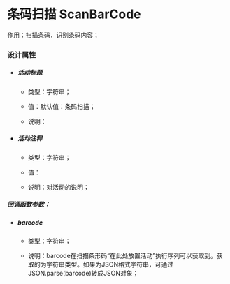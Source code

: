# 条码扫描 ScanBarCode

作用：扫描条码，识别条码内容；

### 设计属性

* ##### 活动标题

  * 类型：字符串；

  * 值：默认值：条码扫描；

  * 说明：
* ##### 活动注释

  * 类型：字符串；

  * 值：

  * 说明：对活动的说明；

##### 回调函数参数：

* ##### barcode

  * 类型：字符串；

  * 说明：barcode在扫描条形码“在此处放置活动”执行序列可以获取到。获取的为字符串类型。如果为JSON格式字符串，可通过JSON.parse\(barcode\)转成JSON对象；

##### 



